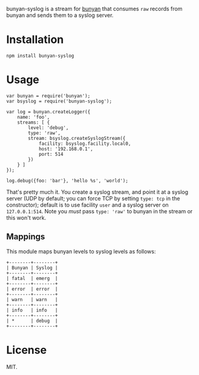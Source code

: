 bunyan-syslog is a stream for [bunyan](https://github.com/trentm/node-bunyan)
that consumes `raw` records from bunyan and sends them to a syslog server.

# Installation

    npm install bunyan-syslog

# Usage

    var bunyan = require('bunyan');
    var bsyslog = require('bunyan-syslog');

    var log = bunyan.createLogger({
	    name: 'foo',
		streams: [ {
		    level: 'debug',
            type: 'raw',
            stream: bsyslog.createSyslogStream({
                facility: bsyslog.facility.local0,
				host: '192.168.0.1',
				port: 514
            })
		} ]
    });

    log.debug({foo: 'bar'}, 'hello %s', 'world');

That's pretty much it.  You create a syslog stream, and point it at a syslog
server (UDP by default; you can force TCP by setting `type: tcp` in the
constructor); default is to use facility `user` and a syslog server on
`127.0.0.1:514`.  Note you *must* pass `type: 'raw'` to bunyan in the stream or
this won't work.

## Mappings

This module maps bunyan levels to syslog levels as follows:

```
+--------+--------+
| Bunyan | Syslog |
+--------+--------+
| fatal  | emerg  |
+--------+--------+
| error  | error  |
+--------+--------+
| warn   | warn   |
+--------+--------+
| info   | info   |
+--------+--------+
| *      | debug  |
+--------+--------+
```

# License

MIT.
